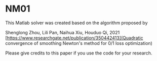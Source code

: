 # NM01

This Matlab solver was created based on the algorithm proposed by

Shenglong Zhou, Lili Pan, Naihua Xiu, Houduo Qi, 2021
  [https://www.researchgate.net/publication/350442413](Quadratic convergence of smoothing Newton's method for 0/1 loss optimization) 

Please give credits to this paper if you use the code for your research.
                             
